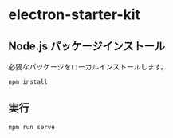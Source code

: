 # electron-starter-kit

## Node.js パッケージインストール

必要なパッケージをローカルインストールします。

```console
npm install
```

## 実行

```console
npm run serve
```
